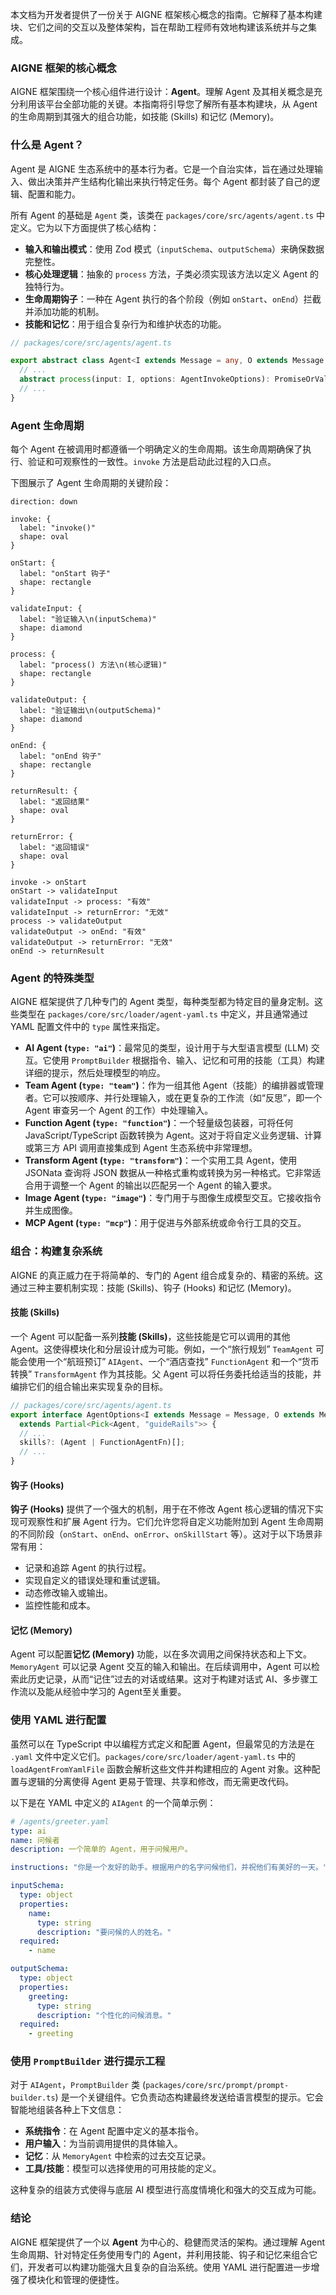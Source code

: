 本文档为开发者提供了一份关于 AIGNE 框架核心概念的指南。它解释了基本构建块、它们之间的交互以及整体架构，旨在帮助工程师有效地构建该系统并与之集成。

### AIGNE 框架的核心概念

AIGNE 框架围绕一个核心组件进行设计：**Agent**。理解 Agent 及其相关概念是充分利用该平台全部功能的关键。本指南将引导您了解所有基本构建块，从 Agent 的生命周期到其强大的组合功能，如技能 (Skills) 和记忆 (Memory)。

### 什么是 Agent？

Agent 是 AIGNE 生态系统中的基本行为者。它是一个自治实体，旨在通过处理输入、做出决策并产生结构化输出来执行特定任务。每个 Agent 都封装了自己的逻辑、配置和能力。

所有 Agent 的基础是 `Agent` 类，该类在 `packages/core/src/agents/agent.ts` 中定义。它为以下方面提供了核心结构：

-   **输入和输出模式**：使用 Zod 模式（`inputSchema`、`outputSchema`）来确保数据完整性。
-   **核心处理逻辑**：抽象的 `process` 方法，子类必须实现该方法以定义 Agent 的独特行为。
-   **生命周期钩子**：一种在 Agent 执行的各个阶段（例如 `onStart`、`onEnd`）拦截并添加功能的机制。
-   **技能和记忆**：用于组合复杂行为和维护状态的功能。

```typescript
// packages/core/src/agents/agent.ts

export abstract class Agent<I extends Message = any, O extends Message = any> {
  // ...
  abstract process(input: I, options: AgentInvokeOptions): PromiseOrValue<AgentProcessResult<O>>;
  // ...
}
```

### Agent 生命周期

每个 Agent 在被调用时都遵循一个明确定义的生命周期。该生命周期确保了执行、验证和可观察性的一致性。`invoke` 方法是启动此过程的入口点。

下图展示了 Agent 生命周期的关键阶段：

```d2
direction: down

invoke: {
  label: "invoke()"
  shape: oval
}

onStart: {
  label: "onStart 钩子"
  shape: rectangle
}

validateInput: {
  label: "验证输入\n(inputSchema)"
  shape: diamond
}

process: {
  label: "process() 方法\n(核心逻辑)"
  shape: rectangle
}

validateOutput: {
  label: "验证输出\n(outputSchema)"
  shape: diamond
}

onEnd: {
  label: "onEnd 钩子"
  shape: rectangle
}

returnResult: {
  label: "返回结果"
  shape: oval
}

returnError: {
  label: "返回错误"
  shape: oval
}

invoke -> onStart
onStart -> validateInput
validateInput -> process: "有效"
validateInput -> returnError: "无效"
process -> validateOutput
validateOutput -> onEnd: "有效"
validateOutput -> returnError: "无效"
onEnd -> returnResult
```

### Agent 的特殊类型

AIGNE 框架提供了几种专门的 Agent 类型，每种类型都为特定目的量身定制。这些类型在 `packages/core/src/loader/agent-yaml.ts` 中定义，并且通常通过 YAML 配置文件中的 `type` 属性来指定。

-   **AI Agent (`type: "ai"`)**：最常见的类型，设计用于与大型语言模型 (LLM) 交互。它使用 `PromptBuilder` 根据指令、输入、记忆和可用的技能（工具）构建详细的提示，然后处理模型的响应。
-   **Team Agent (`type: "team"`)**：作为一组其他 Agent（技能）的编排器或管理者。它可以按顺序、并行处理输入，或在更复杂的工作流（如“反思”，即一个 Agent 审查另一个 Agent 的工作）中处理输入。
-   **Function Agent (`type: "function"`)**：一个轻量级包装器，可将任何 JavaScript/TypeScript 函数转换为 Agent。这对于将自定义业务逻辑、计算或第三方 API 调用直接集成到 Agent 生态系统中非常理想。
-   **Transform Agent (`type: "transform"`)**：一个实用工具 Agent，使用 JSONata 查询将 JSON 数据从一种格式重构或转换为另一种格式。它非常适合用于调整一个 Agent 的输出以匹配另一个 Agent 的输入要求。
-   **Image Agent (`type: "image"`)**：专门用于与图像生成模型交互。它接收指令并生成图像。
-   **MCP Agent (`type: "mcp"`)**：用于促进与外部系统或命令行工具的交互。

### 组合：构建复杂系统

AIGNE 的真正威力在于将简单的、专门的 Agent 组合成复杂的、精密的系统。这通过三种主要机制实现：技能 (Skills)、钩子 (Hooks) 和记忆 (Memory)。

#### 技能 (Skills)

一个 Agent 可以配备一系列**技能 (Skills)**，这些技能是它可以调用的其他 Agent。这使得模块化和分层设计成为可能。例如，一个“旅行规划” `TeamAgent` 可能会使用一个“航班预订” `AIAgent`、一个“酒店查找” `FunctionAgent` 和一个“货币转换” `TransformAgent` 作为其技能。父 Agent 可以将任务委托给适当的技能，并编排它们的组合输出来实现复杂的目标。

```typescript
// packages/core/src/agents/agent.ts
export interface AgentOptions<I extends Message = Message, O extends Message = Message>
  extends Partial<Pick<Agent, "guideRails">> {
  // ...
  skills?: (Agent | FunctionAgentFn)[];
  // ...
}
```

#### 钩子 (Hooks)

**钩子 (Hooks)** 提供了一个强大的机制，用于在不修改 Agent 核心逻辑的情况下实现可观察性和扩展 Agent 行为。它们允许您将自定义功能附加到 Agent 生命周期的不同阶段（`onStart`、`onEnd`、`onError`、`onSkillStart` 等）。这对于以下场景非常有用：

-   记录和追踪 Agent 的执行过程。
-   实现自定义的错误处理和重试逻辑。
-   动态修改输入或输出。
-   监控性能和成本。

#### 记忆 (Memory)

Agent 可以配置**记忆 (Memory)** 功能，以在多次调用之间保持状态和上下文。`MemoryAgent` 可以记录 Agent 交互的输入和输出。在后续调用中，Agent 可以检索此历史记录，从而“记住”过去的对话或结果。这对于构建对话式 AI、多步骤工作流以及能从经验中学习的 Agent至关重要。

### 使用 YAML 进行配置

虽然可以在 TypeScript 中以编程方式定义和配置 Agent，但最常见的方法是在 `.yaml` 文件中定义它们。`packages/core/src/loader/agent-yaml.ts` 中的 `loadAgentFromYamlFile` 函数会解析这些文件并构建相应的 Agent 对象。这种配置与逻辑的分离使得 Agent 更易于管理、共享和修改，而无需更改代码。

以下是在 YAML 中定义的 `AIAgent` 的一个简单示例：

```yaml
# /agents/greeter.yaml
type: ai
name: 问候者
description: 一个简单的 Agent，用于问候用户。

instructions: "你是一个友好的助手。根据用户的名字问候他们，并祝他们有美好的一天。"

inputSchema:
  type: object
  properties:
    name:
      type: string
      description: "要问候的人的姓名。"
  required:
    - name

outputSchema:
  type: object
  properties:
    greeting:
      type: string
      description: "个性化的问候消息。"
  required:
    - greeting
```

### 使用 `PromptBuilder` 进行提示工程

对于 `AIAgent`，`PromptBuilder` 类 (`packages/core/src/prompt/prompt-builder.ts`) 是一个关键组件。它负责动态构建最终发送给语言模型的提示。它会智能地组装各种上下文信息：

-   **系统指令**：在 Agent 配置中定义的基本指令。
-   **用户输入**：为当前调用提供的具体输入。
-   **记忆**：从 `MemoryAgent` 中检索的过去交互记录。
-   **工具/技能**：模型可以选择使用的可用技能的定义。

这种复杂的组装方式使得与底层 AI 模型进行高度情境化和强大的交互成为可能。

### 结论

AIGNE 框架提供了一个以 **Agent** 为中心的、稳健而灵活的架构。通过理解 Agent 生命周期、针对特定任务使用专门的 Agent，并利用技能、钩子和记忆来组合它们，开发者可以构建功能强大且复杂的自治系统。使用 YAML 进行配置进一步增强了模块化和管理的便捷性。
